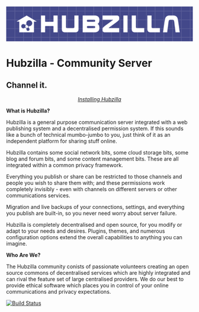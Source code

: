 ![Hubzilla](images/hubzilla-banner.png)

Hubzilla - Community Server
===========================

Channel it.
-----------


<p align="center" markdown="1">
<em><a href="https://github.com/redmatrix/hubzilla/blob/master/install/INSTALL.txt">Installing Hubzilla</a></em> 
</p>


**What is Hubzilla?**

Hubzilla is a general purpose communication server integrated with a web publishing system and a decentralised permission system. If this sounds like a bunch of technical mumbo-jumbo to you, just think of it as an independent platform for sharing stuff online. 

Hubzilla contains some social network bits, some cloud storage bits, some blog and forum bits, and some content management bits. These are all integrated within a common privacy framework. 

Everything you publish or share can be restricted to those channels and people you wish to share them with; and these permissions work completely invisibly - even with channels on different servers or other communications services.

Migration and live backups of your connections, settings, and everything you publish are built-in, so you never need worry about server failure. 

Hubzilla is completely decentralised and open source, for you modify or adapt to your needs and desires. Plugins, themes, and numerous configuration options extend the overall capabilities to anything you can imagine. 


**Who Are We?**

The Hubzilla community conists of passionate volunteers creating an open source commons of decentralised services which are highly integrated and can rival the feature set of large centralised providers. We do our best to provide ethical software which places you in control of your online communications and privacy expectations.


[![Build Status](https://travis-ci.org/redmatrix/hubzilla.svg)](https://travis-ci.org/redmatrix/hubzilla)

